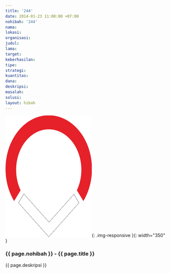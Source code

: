 ```yaml
---
title: '244'
date: 2014-01-23 11:08:00 +07:00
nohibah: '244'
nama: 
lokasi: 
organisasi: 
judul: 
lama: 
target: 
keberhasilan: 
tipe: 
strategi: 
kuantitas: 
dana: 
deskripsi: 
masalah: 
solusi: 
layout: hibah
---
```


![244](/static/img/hibahcms/244.png){: .img-responsive }{: width="350" }

### {{ page.nohibah }} - {{ page.title }}

{{ page.deskripsi }}
